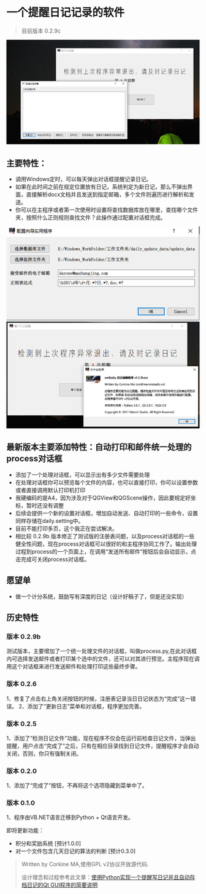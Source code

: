 # 一个提醒日记记录的软件

>
>目前版本 0.2.9c
>
![PIC1](/Media/daily1.png)

## 主要特性：
- 调用Windows定时，可以每天弹出对话框提醒记录日记。
- 如果在此时间之前在规定位置放有日记，系统判定为新日记，那么不弹出界面，直接解析docx文档并且发送到指定邮箱，多个文件则遍历进行解析和发送。
- 你可以在主程序或者第一次使用时设置将查找数据库放在哪里，查找哪个文件夹，按照什么正则规则查找文件？此操作通过配置对话框完成。

![](/Media/daily2.png)
![](/Media/daily3.png)

## 最新版本主要添加特性：自动打印和邮件统一处理的process对话框
- 添加了一个处理对话框，可以显示出有多少文件需要处理
- 在处理对话框你可以预览每个文件的内容，也可以直接打印，你可以设置参数或者直接调用默认打印机打印
- 我硬编码的是A4，因为涉及对于QGView和QGScene操作，因此要规定好坐标，暂时还没有调整
- 后续会提供一个新的设置对话框，增加自动发送、自动打印的一些命令，设置同样存储在daily.setting中。
- 目前不能打印多页，这个我正在尝试解决。
- 相比较 0.2.9b 版本修正了测试版的注册表问题，以及process对话框的一些健全性问题，现在process对话框可以很好的和主程序协同工作了。输出处理过程到process的一个页面上，在调用“发送所有邮件”按钮后会自动显示，点击完成可关闭process对话框。

## 愿望单
- 做一个计分系统，鼓励写有深度的日记（设计好稿子了，但是还没实现）

## 历史特性

### 版本 0.2.9b

测试版本，主要增加了一个统一处理文件的对话框，叫做process.py,在此对话框内可选择发送邮件或者打印某个选中的文件，还可以对其进行预览。主程序现在调用这个对话框来进行发送邮件和处理打印这些最终步骤。

### 版本 0.2.6

1、修复了点击右上角关闭按钮的时候，注册表记录当日日记状态为“完成”这一错误。
2、添加了“更新日志”菜单和对话框，程序更加完善。

### 版本 0.2.5

1、添加了“检测日记文件”功能，现在程序不仅会在运行前检查日记文件，当弹出提醒，用户点击“完成了”之后，只有在相应目录找到日记文件，提醒程序才会自动关闭，否则，你只有强制关闭。

### 版本 0.2.0

1、添加了“完成了”按钮，不再将这个选项隐藏到菜单中了。

### 版本 0.1.0

1、程序由VB.NET语言迁移到Python + Qt语言开发。

即将更新功能：

- 积分和奖励系统 [预计1.0.0]
- 对一个文件包含几天日记的算法的判断 [预计0.3.0]

> Written by Corkine MA,使用GPL v2协议开放源代码.
>
> 设计理念和过程参考此文章：[使用Python实现一个提醒写日记并且自动存档日记的Qt GUI程序的简要说明](http://blog.mazhangjing.com/2017/10/22/docx_to_mailbox/)